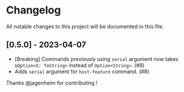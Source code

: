 # Changelog

All notable changes to this project will be documented in this file.

## [0.5.0] - 2023-04-07

- [Breaking] Commands previously using `serial` argument now takes `&Option<S: ToString>` instead of `Option<String>`. (#8)
- Adds `serial` argument for `host-feature` command. (#8)

Thanks @jagenheim for contributing !
